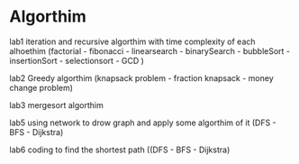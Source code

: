 # Algorthim
lab1 iteration and recursive algorthim with time complexity of each alhoethim
(factorial - fibonacci - linearsearch - binarySearch - bubbleSort - insertionSort - selectionsort - GCD )

lab2 Greedy algorthim (knapsack problem - fraction knapsack - money change problem)

lab3 mergesort algorthim

lab5 using network to drow graph and apply some algorthim of it (DFS - BFS - Dijkstra)

lab6 coding to find the shortest path ((DFS - BFS - Dijkstra)
